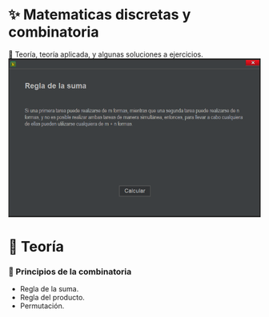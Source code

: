 # ✨ Matematicas discretas y combinatoria
🧭 Teoría, teoría aplicada, y algunas soluciones a ejercicios.  
![](readme/reglaDeLaSuma.png)

# 📝 Teoría
### 🏹 Principios de la combinatoria
- Regla de la suma.
- Regla del producto.
- Permutación.
